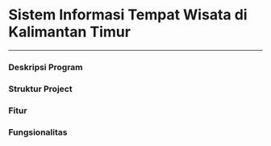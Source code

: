 # Sistem Informasi Tempat Wisata di Kalimantan Timur
--------------------------------------------------------------------------------------
### Deskripsi Program


### Struktur Project


### Fitur


### Fungsionalitas 
